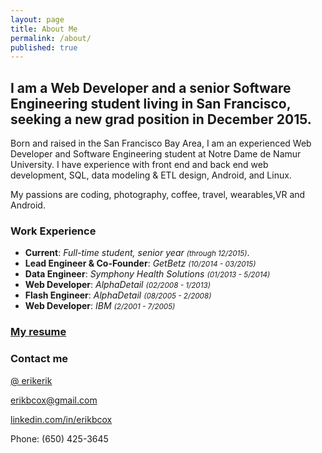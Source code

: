 ```yaml
---
layout: page
title: About Me
permalink: /about/
published: true
---
```


## I am a Web Developer and a senior Software Engineering student living in San Francisco, seeking a new grad position in December 2015.

Born and raised in the San Francisco Bay Area, I am an experienced Web Developer and Software Engineering student at Notre Dame de Namur University. I have experience with front end and back end web development, SQL, data modeling & ETL design, Android, and Linux.

My passions are coding, photography, coffee, travel, wearables,VR and Android.

### Work Experience
* **Current**: *Full-time student, senior year <small>(through 12/2015)</small>*.
* **Lead Engineer & Co-Founder**: *GetBetz <small>(10/2014 - 03/2015)</small>*
* **Data Engineer**: *Symphony Health Solutions <small>(01/2013 - 5/2014)</small>*
* **Web Developer**: *AlphaDetail <small>(02/2008 - 1/2013)</small>*
* **Flash Engineer**: *AlphaDetail <small>(08/2005 - 2/2008)</small>*
* **Web Developer**: *IBM <small>(2/2001 - 7/2005)</small>*

### [My resume]({{site.baseurl}}/Erik_Cox_Resume.pdf)

### Contact me

[@ erikerik](https://twitter.com/erikerik)

[erikbcox@gmail.com](mailto:erikbcox@gmail.com)

[linkedin.com/in/erikbcox](https://www.linkedin.com/in/erikbcox)

Phone: (650) 425-3645
